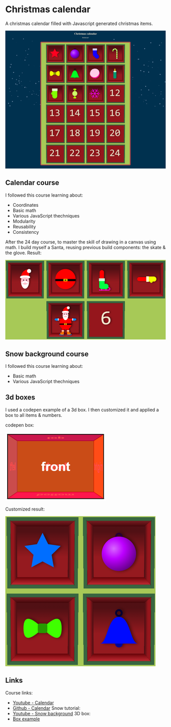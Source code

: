 # Christmas calendar
A christmas calendar filled with Javascript generated christmas items.

![Screenshot christmas calendar](screenshots/screenshot_christmas_calendar.png)

## Calendar course
I followed this course learning about:
- Coordinates
- Basic math
- Various JavaScript thechniques
- Modularity
- Reusability
- Consistency

After the 24 day course, to master the skill of drawing in a canvas using math. I build myself a Santa, reusing previous build components: the skate & the glove.
Result:

![Screenshot of custom made Santa](screenshots/screenshot_santa.png)

## Snow background course
I followed this course learning about:
- Basic math
- Various JavaScript thechniques

## 3d boxes
I used a codepen example of a 3d box. I then customized it and applied a box to all items & numbers.

codepen box:

![Codepen box example](screenshots/codepen-box.png)


Customized result:

![Customized boxes](screenshots/customized_boxes.png)

## Links
Course links:
- [Youtube - Calendar](https://www.youtube.com/playlist?list=PLB0Tybl0UNfalh9Ll82j6OKdx1QINOZom)
- [Github - Calendar](https://github.com/gniziemazity/christmas_calendar)
Snow tutorial:
- [Youtube - Snow background](https://www.youtube.com/watch?v=JG7B4W9HeOw)
3D box:
- [Box example](https://codepen.io/desandro/pen/MGpMOV)